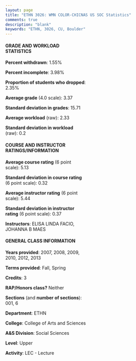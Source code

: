 ```yaml
---
layout: page
title: "ETHN 3026: WMN COLOR-CHICNAS US SOC Statistics"
comments: true
description: "blank"
keywords: "ETHN, 3026, CU, Boulder"
--- 
```

<head>
<script src="https://ajax.googleapis.com/ajax/libs/jquery/2.1.3/jquery.min.js"></script>
<script src="https://dl.dropboxusercontent.com/s/pc42nxpaw1ea4o9/highcharts.js?dl=0"></script>
<!-- <script src="../assets/js/highcharts.js"></script> -->
<style type="text/css">@font-face {
	font-family: "Bebas Neue";
	src: url(https://www.filehosting.org/file/details/544349/BebasNeue%20Regular.otf) format("opentype");
	}
	h1.Bebas { 
		font-family: "Bebas Neue", Verdana, Tahoma;
	}
</style>
</head>
<body>
	<div id="container" style="float: right; width: 45%; height: 88%; margin-left: 2.5%; margin-right: 2.5%;"></div>
	<script language="JavaScript">
		$(document).ready(function() {
		var chart = {type: 'column'};
		var title = {text: 'Grade Distribution'};
		var xAxis = {categories: ['A','B','C','D','F'],crosshair: true};
		var yAxis = {min: 0,title: {text: 'Percentage'}};
		var tooltip = {headerFormat: '<center><b><span style="font-size:20px">{point.key}</span></b></center>',
		               pointFormat: '<td style="padding:0"><b>{point.y:.1f}%</b></td>',
		               footerFormat: '</table>',shared: true,useHTML: true};
		var plotOptions = {column: {pointPadding: 0.0,borderWidth: 0}};  
		var credits = {enabled: false};var series= [{name: 'Percent',data: [51.88,41.25,6.25,0.63,0.0,]}];
		var json = {};
		json.chart = chart;
		json.title = title;
		json.tooltip = tooltip;
		json.xAxis = xAxis;
		json.yAxis = yAxis;  
		json.series = series;
		json.plotOptions = plotOptions;  
		json.credits = credits;
		$('#container').highcharts(json);
	});
	</script>
</body>
			   
#### GRADE AND WORKLOAD STATISTICS

**Percent withdrawn**: 1.55%

**Percent incomplete**: 3.98%

**Proportion of students who dropped**: 2.35%

**Average grade** (4.0 scale): 3.37

**Standard deviation in grades**: 15.71

**Average workload** (raw): 2.33

**Standard deviation in workload** (raw): 0.2

#### COURSE AND INSTRUCTOR RATINGS/INFORMATION

**Average course rating** (6 point scale): 5.13

**Standard deviation in course rating** (6 point scale): 0.32

**Average instructor rating** (6 point scale): 5.44

**Standard deviation in instructor rating** (6 point scale): 0.37

**Instructors**: ELISA LINDA FACIO, JOHANNA B MAES

#### GENERAL CLASS INFORMATION

**Years provided**: 2007, 2008, 2009, 2010, 2012, 2013

**Terms provided**: Fall, Spring

**Credits**: 3

**RAP/Honors class?** Neither

**Sections** (and **number of sections**): 001, 6

**Department**: ETHN

**College**: College of Arts and Sciences

**A&S Division**: Social Sciences

**Level**: Upper

**Activity**: LEC - Lecture